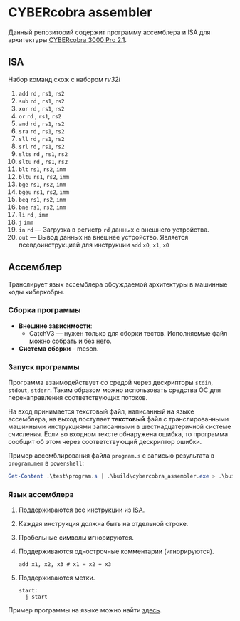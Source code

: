 # CYBERcobra assembler

Данный репозиторий содержит программу ассемблера и ISA для архитектуры [CYBERcobra 3000 Pro 2.1](https://github.com/MPSU/APS/tree/master/Labs/04.%20Primitive%20programmable%20device).

## ISA

Набор команд схож с набором *rv32i*

  1.  `add`  `rd` , `rs1`, `rs2`
  1.  `sub`  `rd` , `rs1`, `rs2`
  1.  `xor`  `rd` , `rs1`, `rs2`
  1.  `or`   `rd` , `rs1`, `rs2`
  1.  `and`  `rd` , `rs1`, `rs2`
  1.  `sra`  `rd` , `rs1`, `rs2`
  1.  `sll`  `rd` , `rs1`, `rs2`
  1.  `srl`  `rd` , `rs1`, `rs2`
  1.  `slts` `rd` , `rs1`, `rs2`
  1.  `sltu` `rd` , `rs1`, `rs2`
  1.  `blt`  `rs1`, `rs2`, `imm`
  1.  `bltu` `rs1`, `rs2`, `imm`
  1.  `bge`  `rs1`, `rs2`, `imm`
  1.  `bgeu` `rs1`, `rs2`, `imm`
  1.  `beq`  `rs1`, `rs2`, `imm`
  1.  `bne`  `rs1`, `rs2`, `imm`
  1.  `li`   `rd` , `imm`
  1.  `j`    `imm`
  1.  `in`   `rd` — Загрузка в регистр `rd` данных с внешнего устройства.
  1.  `out` — Вывод данных на внешнее устройство. Является псевдоинструкцией для инструкции `add` `x0`, `x1`, `x0`

## Ассемблер

Транслирует язык ассемблера обсуждаемой архитектуры в машинные коды киберкобры.

### Сборка программы

*   **Внешние зависимости**:
    *   CatchV3 — нужен только для сборки тестов. Исполняемые файл можно собрать и без него.
*   **Система сборки** - meson.

### Запуск программы

Программа взаимодействует со средой через дескрипторы `stdin`, `stdout`, `stderr`. Таким образом можно использовать средства ОС для перенаправления соответствующих потоков.

На вход принимается текстовый файл, написанный на языке ассемблера, на выход поступает **текстовый** файл с транслированными машинными инструкциями записанными в шестнадцатеричной системе счисления. Если во входном тексте обнаружена ошибка, то программа сообщит об этом через соответствующий дескриптор ошибки.

Пример ассемблирования файла `program.s` с записью результата в `program.mem` в `powershell`:

```powershell
Get-Content .\test\program.s | .\build\cybercobra_assembler.exe > .\build\program.mem
```

### Язык ассемблера

1.  Поддерживаются все инструкции из [ISA](#isa).
1.  Каждая инструкция должна быть на отдельной строке.
1.  Пробельные символы игнорируются.
1.  Поддерживаются однострочные комментарии (игнорируются).

    ```
    add x1, x2, x3 # x1 = x2 + x3
    ```
1.  Поддерживаются метки.

    ```
    start:
      j start
    ```

Пример программы на языке можно найти [здесь](./test/program.s).

